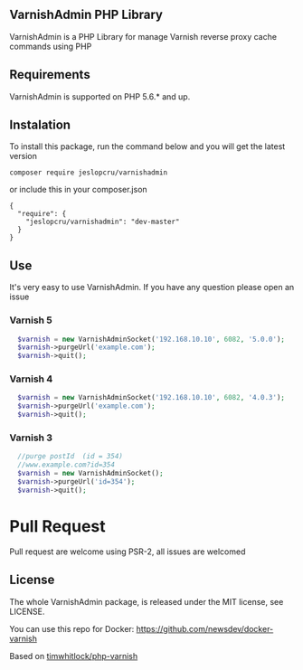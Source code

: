 ## VarnishAdmin PHP Library

VarnishAdmin is a PHP Library for manage Varnish reverse proxy cache commands using PHP


## Requirements

VarnishAdmin is supported on PHP 5.6.* and up.


## Instalation

To install this package, run the command below and you will get the latest version
```
composer require jeslopcru/varnishadmin
```

or include this in your composer.json
```
{
  "require": {
    "jeslopcru/varnishadmin": "dev-master"
  }
}
```


## Use
It's very easy to use VarnishAdmin. If you have any question please open an issue 

### Varnish 5
```php
  $varnish = new VarnishAdminSocket('192.168.10.10', 6082, '5.0.0');
  $varnish->purgeUrl('example.com');
  $varnish->quit();
```

### Varnish 4
```php
  $varnish = new VarnishAdminSocket('192.168.10.10', 6082, '4.0.3');
  $varnish->purgeUrl('example.com');
  $varnish->quit();
```

### Varnish 3
```php
  //purge postId  (id = 354)
  //www.example.com?id=354
  $varnish = new VarnishAdminSocket();
  $varnish->purgeUrl('id=354');
  $varnish->quit();
```


# Pull Request
Pull request are welcome using PSR-2, all issues are welcomed

## License
The whole VarnishAdmin package, is released under the MIT license, see LICENSE.

You can use this repo for Docker: https://github.com/newsdev/docker-varnish

Based on [timwhitlock/php-varnish](https://github.com/timwhitlock/php-varnish)

